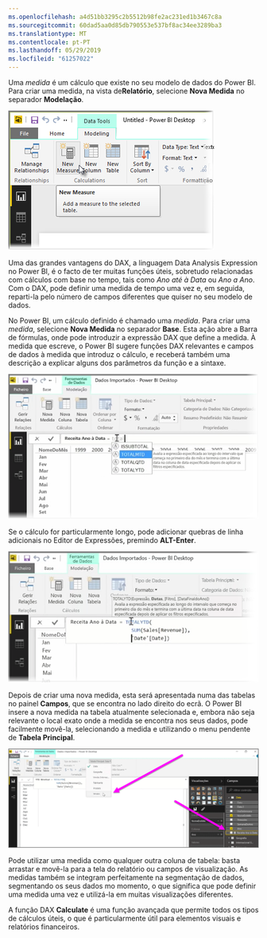 ```yaml
---
ms.openlocfilehash: a4d51bb3295c2b5512b98fe2ac231ed1b3467c8a
ms.sourcegitcommit: 60dad5aa0d85db790553e537bf8ac34ee3289ba3
ms.translationtype: MT
ms.contentlocale: pt-PT
ms.lasthandoff: 05/29/2019
ms.locfileid: "61257022"
---
```

Uma *medida* é um cálculo que existe no seu modelo de dados do Power BI. Para criar uma medida, na vista de**Relatório**, selecione **Nova Medida** no separador **Modelação**.

![](media/2-5-create-calculated-measures/2-5_1.png)

Uma das grandes vantagens do DAX, a linguagem Data Analysis Expression no Power BI, é o facto de ter muitas funções úteis, sobretudo relacionadas com cálculos com base no tempo, tais como *Ano até à Data* ou *Ano a Ano*. Com o DAX, pode definir uma medida de tempo uma vez e, em seguida, reparti-la pelo número de campos diferentes que quiser no seu modelo de dados.

No Power BI, um cálculo definido é chamado uma *medida*. Para criar uma *medida*, selecione **Nova Medida** no separador **Base**. Esta ação abre a Barra de fórmulas, onde pode introduzir a expressão DAX que define a medida. À medida que escreve, o Power BI sugere funções DAX relevantes e campos de dados à medida que introduz o cálculo, e receberá também uma descrição a explicar alguns dos parâmetros da função e a sintaxe.

![](media/2-5-create-calculated-measures/2-5_2.png)

Se o cálculo for particularmente longo, pode adicionar quebras de linha adicionais no Editor de Expressões, premindo **ALT-Enter**.

![](media/2-5-create-calculated-measures/2-5_3.png)

Depois de criar uma nova medida, esta será apresentada numa das tabelas no painel **Campos**, que se encontra no lado direito do ecrã. O Power BI insere a nova medida na tabela atualmente selecionada e, embora não seja relevante o local exato onde a medida se encontra nos seus dados, pode facilmente movê-la, selecionando a medida e utilizando o menu pendente de **Tabela Principal**.

![](media/2-5-create-calculated-measures/2-5_4.png)

Pode utilizar uma medida como qualquer outra coluna de tabela: basta arrastar e movê-la para a tela do relatório ou campos de visualização. As medidas também se integram perfeitamente na segmentação de dados, segmentando os seus dados mo momento, o que significa que pode definir uma medida uma vez e utilizá-la em muitas visualizações diferentes.

A função DAX **Calculate** é uma função avançada que permite todos os tipos de cálculos úteis, o que é particularmente útil para elementos visuais e relatórios financeiros.

